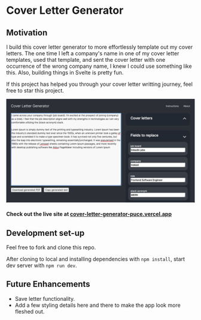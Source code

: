 # Cover Letter Generator

## Motivation

I build this cover letter generator to more effortlessly template out my cover letters. The one time I left a company's name in one of my cover letter templates, used that template, and sent the cover letter with one occurrence of the wrong company name, I knew I could use something like this. Also, building things in Svelte is pretty fun.

If this project has helped you through your cover letter writting journey, feel free to star this project.

![Site mockup](https://raw.githubusercontent.com/aleksebastian/cover-letter-generator/main/mockup.png)

#### Check out the live site at [cover-letter-generator-puce.vercel.app](https://cover-letter-generator-puce.vercel.app)

## Development set-up

Feel free to fork and clone this repo.

After cloning to local and installing dependencies with `npm install`, start dev server with `npm run dev`.

## Future Enhancements

- Save letter functionality.
- Add a few styling details here and there to make the app look more fleshed out.
